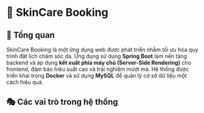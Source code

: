 # 🌿 SkinCare Booking

## 📌 Tổng quan

SkinCare Booking là một ứng dụng web được phát triển nhằm tối ưu hóa quy trình đặt lịch chăm sóc da. Ứng dụng sử dụng **Spring Boot** làm nền tảng backend và áp dụng **kết xuất phía máy chủ (Server-Side Rendering)** cho frontend, đảm bảo hiệu suất cao và trải nghiệm mượt mà. Hệ thống được triển khai trong **Docker** và sử dụng **MySQL** để quản lý cơ sở dữ liệu một cách hiệu quả.

## 🎭 Các vai trò trong hệ thống
